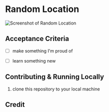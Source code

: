 # Random Location

![Screenshot of Random Location](/doc/img/project.png)

## Acceptance Criteria

- [ ] make something I'm proud of
- [ ] learn something new


## Contributing & Running Locally

1. clone this repository to your local machine


## Credit